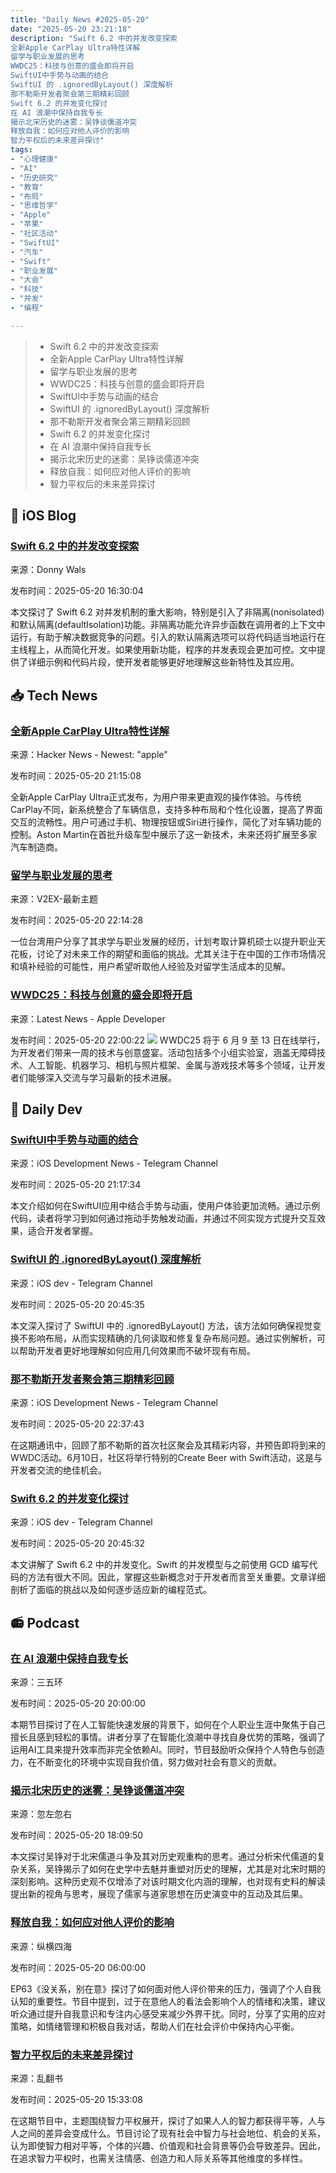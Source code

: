 ```yaml
---
title: "Daily News #2025-05-20"
date: "2025-05-20 23:21:18"
description: "Swift 6.2 中的并发改变探索
全新Apple CarPlay Ultra特性详解
留学与职业发展的思考
WWDC25：科技与创意的盛会即将开启
SwiftUI中手势与动画的结合
SwiftUI 的 .ignoredByLayout() 深度解析
那不勒斯开发者聚会第三期精彩回顾
Swift 6.2 的并发变化探讨
在 AI 浪潮中保持自我专长
揭示北宋历史的迷雾：吴铮谈儒道冲突
释放自我：如何应对他人评价的影响
智力平权后的未来差异探讨"
tags: 
- "心理健康"
- "AI"
- "历史研究"
- "教育"
- "布局"
- "思维哲学"
- "Apple"
- "苹果"
- "社区活动"
- "SwiftUI"
- "汽车"
- "Swift"
- "职业发展"
- "大会"
- "科技"
- "并发"
- "编程"

---
```


> - Swift 6.2 中的并发改变探索
> - 全新Apple CarPlay Ultra特性详解
> - 留学与职业发展的思考
> - WWDC25：科技与创意的盛会即将开启
> - SwiftUI中手势与动画的结合
> - SwiftUI 的 .ignoredByLayout() 深度解析
> - 那不勒斯开发者聚会第三期精彩回顾
> - Swift 6.2 的并发变化探讨
> - 在 AI 浪潮中保持自我专长
> - 揭示北宋历史的迷雾：吴铮谈儒道冲突
> - 释放自我：如何应对他人评价的影响
> - 智力平权后的未来差异探讨

## 🍎 iOS Blog

### [Swift 6.2 中的并发改变探索](https://www.donnywals.com/exploring-concurrency-changes-in-swift-6-2/)

来源：Donny Wals

发布时间：2025-05-20 16:30:04

本文探讨了 Swift 6.2 对并发机制的重大影响，特别是引入了非隔离(nonisolated)和默认隔离(defaultIsolation)功能。非隔离功能允许异步函数在调用者的上下文中运行，有助于解决数据竞争的问题。引入的默认隔离选项可以将代码适当地运行在主线程上，从而简化开发。如果使用新功能，程序的并发表现会更加可控。文中提供了详细示例和代码片段，使开发者能够更好地理解这些新特性及其应用。

## 📥 Tech News

### [全新Apple CarPlay Ultra特性详解](https://www.topgear.com/car-news/tech/new-apple-carplay-ultra-tested-hands-every-new-feature)

来源：Hacker News - Newest: "apple"

发布时间：2025-05-20 21:15:08

全新Apple CarPlay Ultra正式发布，为用户带来更直观的操作体验。与传统CarPlay不同，新系统整合了车辆信息，支持多种布局和个性化设置，提高了界面交互的流畅性。用户可通过手机、物理按钮或Siri进行操作，简化了对车辆功能的控制。Aston Martin在首批升级车型中展示了这一新技术，未来还将扩展至多家汽车制造商。

### [留学与职业发展的思考](https://www.v2ex.com/t/1133126)

来源：V2EX-最新主题

发布时间：2025-05-20 22:14:28

一位台湾用户分享了其求学与职业发展的经历，计划考取计算机硕士以提升职业天花板，讨论了对未来工作的期望和面临的挑战。尤其关注于在中国的工作市场情况和填补经验的可能性，用户希望听取他人经验及对留学生活成本的见解。

### [WWDC25：科技与创意的盛会即将开启](https://developer.apple.com/news/?id=wafsmat3)

来源：Latest News - Apple Developer

发布时间：2025-05-20 22:00:22
![](https://devimages-cdn.apple.com/wwdc-services/articles/images/1F781FD8-5045-4F79-92C2-44936FF85A8A/2048.jpeg)
WWDC25 将于 6 月 9 至 13 日在线举行，为开发者们带来一周的技术与创意盛宴。活动包括多个小组实验室，涵盖无障碍技术、人工智能、机器学习、相机与照片框架、金属与游戏技术等多个领域，让开发者们能够深入交流与学习最新的技术进展。

## 💾 Daily Dev

### [SwiftUI中手势与动画的结合](https://www.createwithswift.com/combining-gestures-and-animations-with-swiftui/)

来源：iOS Development News - Telegram Channel

发布时间：2025-05-20 21:17:34

本文介绍如何在SwiftUI应用中结合手势与动画，使用户体验更加流畅。通过示例代码，读者将学习到如何通过拖动手势触发动画，并通过不同实现方式提升交互效果，适合开发者掌握。

### [SwiftUI 的 .ignoredByLayout() 深度解析](https://t.me/iosdevio/6049)

来源：iOS dev - Telegram Channel

发布时间：2025-05-20 20:45:35

本文深入探讨了 SwiftUI 中的 .ignoredByLayout() 方法，该方法如何确保视觉变换不影响布局，从而实现精确的几何读取和修复复杂布局问题。通过实例解析，可以帮助开发者更好地理解如何应用几何效果而不破坏现有布局。

### [那不勒斯开发者聚会第三期精彩回顾](https://www.createwithswift.com/napoli-meetup-newsletter-3/)

来源：iOS Development News - Telegram Channel

发布时间：2025-05-20 22:37:43

在这期通讯中，回顾了那不勒斯的首次社区聚会及其精彩内容，并预告即将到来的WWDC活动。6月10日，社区将举行特别的Create Beer with Swift活动，这是与开发者交流的绝佳机会。

### [Swift 6.2 的并发变化探讨](https://t.me/iosdevio/6048)

来源：iOS dev - Telegram Channel

发布时间：2025-05-20 20:45:32

本文讲解了 Swift 6.2 中的并发变化。Swift 的并发模型与之前使用 GCD 编写代码的方法有很大不同。因此，掌握这些新概念对于开发者而言至关重要。文章详细剖析了面临的挑战以及如何逐步适应新的编程范式。

## 📻 Podcast

### [在 AI 浪潮中保持自我专长](https://www.xiaoyuzhoufm.com/episode/682b5493fcbc2e206bba8663)

来源：三五环

发布时间：2025-05-20 20:00:00

本期节目探讨了在人工智能快速发展的背景下，如何在个人职业生涯中聚焦于自己擅长且感到轻松的事情。讲者分享了在智能化浪潮中寻找自身优势的策略，强调了运用AI工具来提升效率而非完全依赖AI。同时，节目鼓励听众保持个人特色与创造力，在不断变化的环境中实现自我价值，努力做对社会有意义的贡献。

### [揭示北宋历史的迷雾：吴铮谈儒道冲突](https://www.xiaoyuzhoufm.com/episode/682c51e1fcbc2e206bdae374)

来源：忽左忽右

发布时间：2025-05-20 18:09:50

本文探讨吴铮对于北宋儒道斗争及其对历史观重构的思考。通过分析宋代儒道的复杂关系，吴铮揭示了如何在史学中去魅并重塑对历史的理解，尤其是对北宋时期的深刻影响。这种历史观不仅增添了对该时期文化内涵的理解，也对现有史料的解读提出新的视角与思考，展现了儒家与道家思想在历史演变中的互动及其后果。

### [释放自我：如何应对他人评价的影响](https://www.xiaoyuzhoufm.com/episode/682af0b7fcbc2e206ba7ebe0)

来源：纵横四海

发布时间：2025-05-20 06:00:00

EP63《没关系，别在意》探讨了如何面对他人评价带来的压力，强调了个人自我认知的重要性。节目中提到，过于在意他人的看法会影响个人的情绪和决策，建议听众通过提升自我意识和专注内心感受来减少外界干扰。同时，分享了实用的应对策略，如情绪管理和积极自我对话，帮助人们在社会评价中保持内心平衡。

### [智力平权后的未来差异探讨](https://www.xiaoyuzhoufm.com/episode/682c2f95457b22ce0d9b615d)

来源：乱翻书

发布时间：2025-05-20 15:33:08

在这期节目中，主题围绕智力平权展开，探讨了如果人人的智力都获得平等，人与人之间的差异会变成什么。节目讨论了现有社会中智力与社会地位、机会的关系，认为即使智力相对平等，个体的兴趣、价值观和社会背景等仍会导致差异。因此，在追求智力平权时，也需关注情感、创造力和人际关系等其他维度的多样性。
